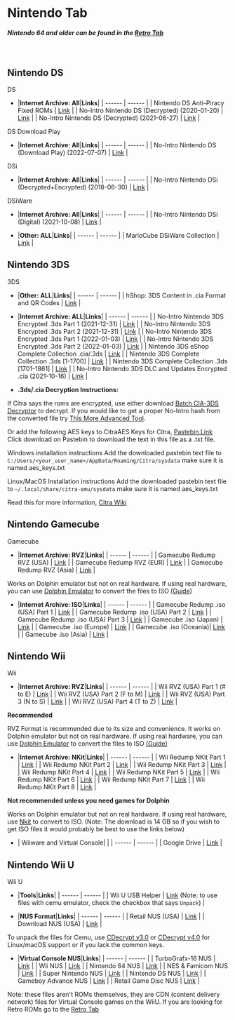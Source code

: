 # Nintendo Tab

##### Nintendo 64 and older can be found in the [Retro Tab](/megathread/retro)<br/>
<br/>

## **Nintendo DS**<br/>
DS

- |**Internet Archive: All**|**Links**| 
| ------ | ------ |
| Nintendo DS Anti-Piracy Fixed ROMs | [Link](https://archive.org/download/nds_apfix/apfix/) |
| No-Intro Nintendo DS (Decrypted) (2020-01-20) | [Link](https://archive.org/download/noIntroNintendoDsDecrypted2020Jan20) |
| No-Intro Nintendo DS (Decrypted) (2021-06-27) | [Link](https://archive.org/download/no-ndsdec2021) |

DS Download Play

- |**Internet Archive: All**|**Links**| 
| ------ | ------ | 
| No-Intro Nintendo DS (Download Play) (2022-07-07) | [Link](https://archive.org/details/no-intro-nintendo-nintendo-ds-download-play_202207) | 

DSi

- |**Internet Archive: All**|**Links**| 
| ------ | ------ | 
| No-Intro Nintendo DSi (Decrypted+Encrypted) (2018-06-30) | [Link](https://archive.org/download/No-Intro_Nintendo_DSi_2018-06-30) |


DSiWare

- |**Internet Archive: All**|**Links**| 
| ------ | ------ | 
| No-Intro Nintendo DSi (Digital) (2021-10-08) | [Link](https://archive.org/download/no-intro-nintendo-nintendo-dsi-digital) |

- |**Other: ALL**|**Links**|
| ------ | ------ |
| MarioCube DSiWare Collection | [Link](https://drive.google.com/drive/folders/1BWAjCC9W0tlcoF_cW50jGggPGXgmQHfZ?usp=sharing) |

## **Nintendo 3DS**<br/>
3DS

- |**Other: ALL**|**Links**|
| ------ | ------ |
| hShop: 3DS Content in .cia Format and QR Codes | [Link](https://hshop.erista.me) |

- |**Internet Archive: ALL**|**Links**|
| ------ | ------ |
| No-Intro Nintendo 3DS Encrypted .3ds Part 1 (2021-12-31) | [Link](https://archive.org/download/3ds-main-encrypted) |
| No-Intro Nintendo 3DS Encrypted .3ds Part 2 (2021-12-31) | [Link](https://archive.org/download/3ds-main-encrypted-p2) |
| No-Intro Nintendo 3DS Encrypted .3ds Part 1 (2022-01-03) | [Link](https://archive.org/download/no-intro-nintendo-nintendo-3ds-encrypted) |
| No-Intro Nintendo 3DS Encrypted .3ds Part 2 (2022-01-03) | [Link](https://archive.org/download/no-intro-nintendo-nintendo-3ds-encrypted-part-2) |
| Nintendo 3DS eShop Complete Collection .cia/.3ds | [Link](https://archive.org/download/nintendo-3ds-eshop-complete-collection) |
| Nintendo 3DS Complete Collection .3ds [1-1700] | [Link](https://archive.org/download/nintendo-3ds-complete-collection) |
| Nintendo 3DS Complete Collection .3ds [1701-1861] | [Link](https://archive.org/download/nintendo-3ds-complete-collection-pt2) |
| No-Intro Nintendo 3DS DLC and Updates Encrypted .cia (2021-10-16) | [Link](https://archive.org/download/3ds-dlc-and-updates-encrypted) |

- **.3ds/.cia Decryption Instructions:**

If Citra says the roms are encrypted, use either download [Batch CIA-3DS Decryptor](https://gbatemp.net/download/batch-cia-3ds-decryptor.35098/) to decrypt. If you would like to get a proper No-Intro hash from the converted file try [This More Advanced Tool](https://archive.org/download/pkmn_collection/3DS%20%2B%20CIA%20Rom%20Script.rar).

Or add the following AES keys to CitraAES Keys for Citra, [Pastebin Link](https://pastebin.com/tBY6RHh4)
Click download on Pastebin to download the text in this file as a .txt file.

Windows installation instructions
Add the downloaded pastebin text file to `C:/Users/<your_user_name>/AppData/Roaming/Citra/sysdata` make sure it is named aes_keys.txt

Linux/MacOS Installation instructions
Add the downloaded pastebin text file to `~/.local/share/citra-emu/sysdata` make sure it is named aes_keys.txt

Read this for more information, [Citra Wiki](https://citra-emu.org/wiki/user-directory/)

## **Nintendo Gamecube**<br/>
Gamecube

- |**Internet Archive: RVZ**|**Links**|
| ------ | ------ |
| Gamecube Redump RVZ (USA) | [Link](https://archive.org/download/rvz-gc-usa-redump/RVZ-GC-USA-REDUMP/) |
| Gamecube Redump RVZ (EUR) | [Link](https://archive.org/download/rvz-gc-europe-redump/RVZ-GC-EUROPE-REDUMP/) |
| Gamecube Redump RVZ (Asia) | [Link](https://archive.org/download/rvz-gc-asia-redump/RVZ-GC-ASIA-REDUMP/) |

Works on Dolphin emulator but not on real hardware.
If using real hardware, you can use [Dolphin Emulator](https://dolphin-emu.org/) to convert the files to ISO [(Guide)](https://imgur.com/a/XWmsnoR)

- |**Internet Archive: ISO**|**Links**|
| ------ | ------ |
| Gamecube Redump .iso (USA) Part 1 | [Link](https://archive.org/download/RedumpNintendoGameCubeAmerica) | 
| Gamecube Redump .iso (USA) Part 2 | [Link](https://archive.org/download/RedumpNintendoGameCubeAmericaPart2) | 
| Gamecube Redump .iso (USA) Part 3 | [Link](https://archive.org/download/RedumpNintendoGameCubeAmericaPart3) |
| Gamecube .iso (Japan) | [Link](https://archive.org/download/NCubeJ) | 
| Gamecube .iso (Europe) | [Link](https://archive.org/download/EuropeanGamecubeCollectionByGhostware) | 
| Gamecube .iso (Oceania)| [Link](https://archive.org/download/AustraliaGamecubeCollectionByGhostware) | 
| Gamecube .iso (Asia) | [Link](https://archive.org/download/AsiaGamecubeCollectionByGhostware) | 

## **Nintendo Wii**<br/>
Wii

- |**Internet Archive: RVZ**|**Links**|
| ------ | ------ |
| Wii RVZ (USA) Part 1 (# to E) | [Link](https://archive.org/download/wii_rvz_usa/wii_rvz_usa/) |
| Wii RVZ (USA) Part 2 (F to M) | [Link](https://archive.org/download/wii_rvz_usa_p2/wii_rvz_usa/) |
| Wii RVZ (USA) Part 3 (N to S) | [Link](https://archive.org/download/wii_rvz_usa_p3/wii_rvz_usa/) |
| Wii RVZ (USA) Part 4 (T to Z) | [Link](https://archive.org/download/wii_rvz_usa_p4/wii_rvz_usa/) |

**Recommended**

RVZ Format is recommended due to its size and convenience. It works on Dolphin emulator but not on real hardware.
If using real hardware, you can use [Dolphin Emulator](https://dolphin-emu.org/) to convert the files to ISO [(Guide)](https://imgur.com/a/XWmsnoR)

- |**Internet Archive: NKit**|**Links**|
| ------ | ------ |
| Wii Redump NKit Part 1 | [Link](https://archive.org/download/WiiRedumpNKitPart1) |
| Wii Redump NKit Part 2 | [Link](https://archive.org/download/WiiRedumpNKitPart2) |
| Wii Redump NKit Part 3 | [Link](https://archive.org/download/WiiRedumpNKitPart3) |
| Wii Redump NKit Part 4 | [Link](https://archive.org/download/WiiRedumpNKitPart4) |
| Wii Redump NKit Part 5 | [Link](https://archive.org/download/WiiRedumpNKitPart5) |
| Wii Redump NKit Part 6 | [Link](https://archive.org/download/WiiRedumpNKitPart6) |
| Wii Redump NKit Part 7 | [Link](https://archive.org/download/WiiRedumpNKitPart7) |
| Wii Redump NKit Part 8 | [Link](https://archive.org/download/WiiRedumpNKitPart8) |

**Not recommended unless you need games for Dolphin**

Works on Dolphin emulator but not on real hardware.
If using real hardware, use [Nkit](https://archive.org/download/wii_rvz_usa_p4/tools/Nkit1.4_FullyLoaded_2021-12-01.zip) to convert to ISO. (Note: The download is 14 GB so if you wish to get ISO files it would probably be best to use the links below)


- | Wiiware and Virtual Console| |
| ------ | ------ |
| Google Drive | [Link](https://drive.google.com/drive/folders/1ZpX5Nh4BNzWDvpXJJuqVlX2Qz7xpwpVU) |


## **Nintendo Wii U**<br/>
Wii U

- |**Tools**|**Links**|
| ------ | ------ |
| Wii U USB Helper | [Link](https://wiki.agilly1989.xyz/books/wiiu/page/usbhelper-usbhelperlauncher) (Note: to use files with cemu emulator, check the checkbox that says `Unpack`) |

- |**NUS Format**|**Links**|
| ------ | ------ |
| Retail NUS (USA) | [Link](https://archive.org/download/wii-u-retail-nus-usa) |
| Download NUS (USA) | [Link](https://archive.org/download/wii-u-download-nus-usa) |

To unpack the files for Cemu, use [CDecrypt v3.0](https://github.com/phacoxcll/cdecrypt/releases/tag/v3.0) or [CDecrypt v4.0](https://github.com/VitaSmith/cdecrypt/releases/latest) for Linux/macOS support or if you lack the common keys.

- |**Virtual Console NUS**|**Links**|
| ------ | ------ |
| TurboGrafx-16 NUS | [Link](https://archive.org/download/wii-u-turbografx16-nus) |
| Wii NUS | [Link](https://archive.org/download/wii-u-wii-nus) |
| Nintendo 64 NUS | [Link](https://archive.org/download/wii-u-nintendo-64-nus) |
| NES & Famicom NUS | [Link](https://archive.org/download/wii-u-nes-fc-nus) |
| Super Nintendo NUS | [Link](https://archive.org/download/wii-u-super-nintendo-snes-nus) |
| Nintendo DS NUS | [Link](https://archive.org/download/wii-u-nintendo-ds-nds-nus) |
| Gameboy Advance NUS | [Link](https://archive.org/download/wii-u-gameboy-advance-nus) |
| Retail Game Disc NUS | [Link](https://archive.org/download/wii-u-retail-game-disc-nus-usa) |

Note: these files aren't ROMs themselves, they are CDN (content delivery network) files for Virtual Console games on the WiiU. If you are looking for Retro ROMs go to the [Retro Tab](/megathread/retro)
